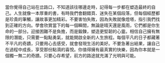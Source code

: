當你覺得自己站在岔路口，不知道該往哪邊走時，記得每一步都在塑造最終的自己。人生就像一本厚重的書，有時我們會翻錯頁、迷失在某個段落，但每個經歷都是珍貴的筆觸，讓故事更加精彩。不要害怕失敗，因為失敗就像燈塔，指引我們找到正確的方向。學會欣賞當下的每一個瞬間，無論是晴天還是風雨，它們都是你生命的一部分。迎接困難不是負擔，而是鍛鍊，塑造更堅韌的心靈。相信自己擁有無限的潛能，只需要一點點勇氣，就能開啟全新的人生旅程。每個平凡的日子都藏著不平凡的奇蹟，只要用心去感受，就會發現生活的美好。不要急著出結果，讓自己在過程中成長，享受那份點滴的喜悅。你值得擁有最真實的快樂，因為你本就是一個獨一無二的奇蹟。只要心存希望，前方的路途就充滿了光明與可能。